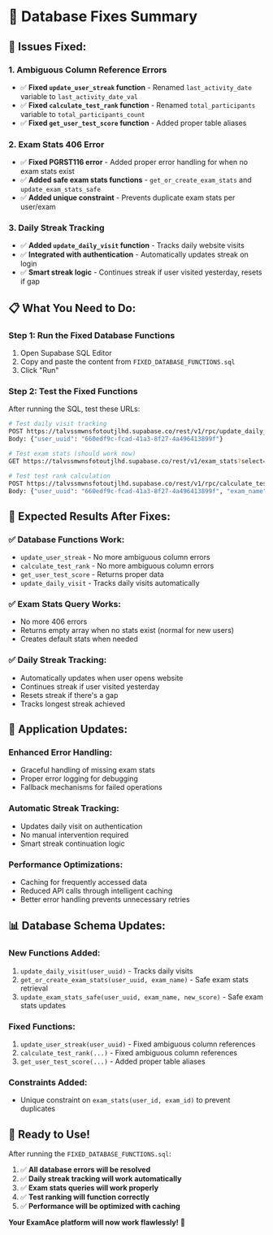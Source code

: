 # 🔧 Database Fixes Summary

## 🚨 **Issues Fixed:**

### 1. **Ambiguous Column Reference Errors**
- ✅ **Fixed `update_user_streak` function** - Renamed `last_activity_date` variable to `last_activity_date_val`
- ✅ **Fixed `calculate_test_rank` function** - Renamed `total_participants` variable to `total_participants_count`
- ✅ **Fixed `get_user_test_score` function** - Added proper table aliases

### 2. **Exam Stats 406 Error**
- ✅ **Fixed PGRST116 error** - Added proper error handling for when no exam stats exist
- ✅ **Added safe exam stats functions** - `get_or_create_exam_stats` and `update_exam_stats_safe`
- ✅ **Added unique constraint** - Prevents duplicate exam stats per user/exam

### 3. **Daily Streak Tracking**
- ✅ **Added `update_daily_visit` function** - Tracks daily website visits
- ✅ **Integrated with authentication** - Automatically updates streak on login
- ✅ **Smart streak logic** - Continues streak if user visited yesterday, resets if gap

## 📋 **What You Need to Do:**

### **Step 1: Run the Fixed Database Functions**
1. Open Supabase SQL Editor
2. Copy and paste the content from `FIXED_DATABASE_FUNCTIONS.sql`
3. Click "Run"

### **Step 2: Test the Fixed Functions**
After running the SQL, test these URLs:

```bash
# Test daily visit tracking
POST https://talvssmwnsfotoutjlhd.supabase.co/rest/v1/rpc/update_daily_visit
Body: {"user_uuid": "660edf9c-fcad-41a3-8f27-4a496413899f"}

# Test exam stats (should work now)
GET https://talvssmwnsfotoutjlhd.supabase.co/rest/v1/exam_stats?select=*&user_id=eq.660edf9c-fcad-41a3-8f27-4a496413899f&exam_id=eq.ssc-cgl

# Test test rank calculation
POST https://talvssmwnsfotoutjlhd.supabase.co/rest/v1/rpc/calculate_test_rank
Body: {"user_uuid": "660edf9c-fcad-41a3-8f27-4a496413899f", "exam_name": "ssc-cgl", "test_type_name": "mock", "test_name": "mock1"}
```

## 🎯 **Expected Results After Fixes:**

### ✅ **Database Functions Work:**
- `update_user_streak` - No more ambiguous column errors
- `calculate_test_rank` - No more ambiguous column errors
- `get_user_test_score` - Returns proper data
- `update_daily_visit` - Tracks daily visits automatically

### ✅ **Exam Stats Query Works:**
- No more 406 errors
- Returns empty array when no stats exist (normal for new users)
- Creates default stats when needed

### ✅ **Daily Streak Tracking:**
- Automatically updates when user opens website
- Continues streak if user visited yesterday
- Resets streak if there's a gap
- Tracks longest streak achieved

## 🚀 **Application Updates:**

### **Enhanced Error Handling:**
- Graceful handling of missing exam stats
- Proper error logging for debugging
- Fallback mechanisms for failed operations

### **Automatic Streak Tracking:**
- Updates daily visit on authentication
- No manual intervention required
- Smart streak continuation logic

### **Performance Optimizations:**
- Caching for frequently accessed data
- Reduced API calls through intelligent caching
- Better error handling prevents unnecessary retries

## 📊 **Database Schema Updates:**

### **New Functions Added:**
1. `update_daily_visit(user_uuid)` - Tracks daily visits
2. `get_or_create_exam_stats(user_uuid, exam_name)` - Safe exam stats retrieval
3. `update_exam_stats_safe(user_uuid, exam_name, new_score)` - Safe exam stats updates

### **Fixed Functions:**
1. `update_user_streak(user_uuid)` - Fixed ambiguous column references
2. `calculate_test_rank(...)` - Fixed ambiguous column references
3. `get_user_test_score(...)` - Added proper table aliases

### **Constraints Added:**
- Unique constraint on `exam_stats(user_id, exam_id)` to prevent duplicates

## 🎉 **Ready to Use!**

After running the `FIXED_DATABASE_FUNCTIONS.sql`:

1. ✅ **All database errors will be resolved**
2. ✅ **Daily streak tracking will work automatically**
3. ✅ **Exam stats queries will work properly**
4. ✅ **Test ranking will function correctly**
5. ✅ **Performance will be optimized with caching**

**Your ExamAce platform will now work flawlessly!** 🚀
